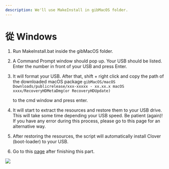 ```yaml
---
description: We'll use MakeInstall in gibMacOS folder.
---
```


# 從 Windows

1. Run MakeInstall.bat inside the gibMacOS folder.
2. A Command Prompt window should pop up. Your USB should be listed. Enter the number in front of your USB and press Enter.
3. It will format your USB. After that, shift + right click and copy the path of the downloaded macOS package `gibMacOS/macOS Downloads/publicrelease/xxx-xxxxx - xx.xx.x macOS xxxx/RecoveryHDMetaDmg(or RecoveryHDUpdate)`

    to the cmd window and press enter.

4. It will start to extract the resources and restore them to your USB drive. This will take some time depending your USB speed. Be patient \(again\)! If you have any error during this process, please go to this page for an alternative way.
5. After restoring the resources, the script will automatically install Clover \(boot-loader\) to your USB.
6. Go to this [page](../../clover-installtion/usb-clover/usb-clover-win.md) after finishing this part.

![](../../.gitbook/assets/ezgif-4-8fa1279bb84c.gif)



